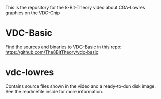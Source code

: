This is the repository for the 8-Bit-Theory video about CGA-Lowres graphics on the VDC-Chip

# VDC-Basic
Find the sources and binaries to VDC-Basic in this repo: https://github.com/The8BitTheory/vdc-basic

# vdc-lowres
Contains source files shown in the video and a ready-to-dun disk image.
See the readmefile inside for more information.

